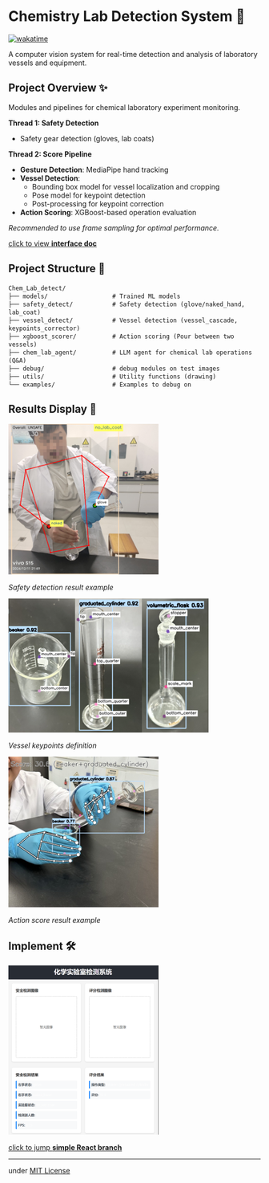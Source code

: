 # Chemistry Lab Detection System 🔬

[![wakatime](https://wakatime.com/badge/user/9af6799e-0454-4009-b789-fb07d1e221c3/project/b2a58f2a-facb-4d07-b388-e3dd5966933d.svg)](https://wakatime.com/badge/user/9af6799e-0454-4009-b789-fb07d1e221c3/project/b2a58f2a-facb-4d07-b388-e3dd5966933d)

A computer vision system for real-time detection and analysis of laboratory vessels and equipment.

## Project Overview ✨

Modules and pipelines for chemical laboratory experiment monitoring.

**Thread 1: Safety Detection**
- Safety gear detection (gloves, lab coats)

**Thread 2: Score Pipeline**
- **Gesture Detection**: MediaPipe hand tracking
- **Vessel Detection**: 
  - Bounding box model for vessel localization and cropping
  - Pose model for keypoint detection
  - Post-processing for keypoint correction
- **Action Scoring**: XGBoost-based operation evaluation

*Recommended to use frame sampling for optimal performance.*

[click to view **interface doc**](debug/interface_info.md)

## Project Structure 📁

```
Chem_Lab_detect/
├── models/                  # Trained ML models
├── safety_detect/           # Safety detection (glove/naked_hand, lab_coat)
├── vessel_detect/           # Vessel detection (vessel_cascade, keypoints_corrector)
├── xgboost_scorer/          # Action scoring (Pour between two vessels)
├── chem_lab_agent/          # LLM agent for chemical lab operations (Q&A)
├── debug/                   # debug modules on test images
├── utils/                   # Utility functions (drawing)
└── examples/                # Examples to debug on
```

## Results Display 🎉

<img src="examples/results/safety_test.png" alt="Safety detection result" width="300" />
<p><em>Safety detection result example</em></p>

<img src="examples/results/vessel_test.png" alt="Vessel keypoints" width="400" />
<p><em>Vessel keypoints definition</em></p>

<img src="examples/results/scorer_test.png" alt="Action score result" width="300" />
<p><em>Action score result example</em></p>

## Implement 🛠️

<img src="https://raw.githubusercontent.com/gugugaaa/Chem_Lab_detect/refs/heads/react-gui/debug/ui_design.png" alt="UI design" width="300" />

[click to jump **simple React branch**](https://github.com/gugugaaa/Chem_Lab_detect/tree/react-gui)

---

under [MIT License](LICENSE)